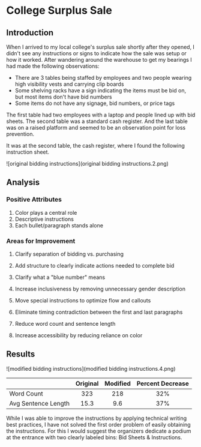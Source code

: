 # College Surplus Sale 

## Introduction 

When I arrived to my local college's surplus sale shortly after they opened, I didn't see any instructions or signs to indicate how the sale was setup or how it worked. After wandering around the warehouse to get my bearings I had made the following observations: 

* There are 3 tables being staffed by employees and two people wearing high visibility vests and carrying clip boards
* Some shelving racks have a sign indicating the items must be bid on, but most items don't have bid numbers
* Some items do not have any signage, bid numbers, or price tags 

The first table had two employees with a laptop and people lined up with bid sheets. The second table was a standard cash register. And the last table was on a raised platform and seemed to be an observation point for loss prevention. 

It was at the second table, the cash register, where I found the following instruction sheet. 

![original bidding instructions](original bidding instructions.2.png)

## Analysis 

### Positive Attributes 
1. Color plays a central role 
1. Descriptive instructions 
1. Each bullet/paragraph stands alone 

### Areas for Improvement 
1. Clarify separation of bidding vs. purchasing
1. Add structure to clearly indicate actions needed to complete bid 
1. Clarify what a "blue number" means

1. Increase inclusiveness by removing unnecessary gender description 

1. Move special instructions to optimize flow and callouts 
  
1. Eliminate timing contradiction between the first and last paragraphs
1. Reduce word count and sentence length 
1. Increase accessibility by reducing reliance on color 

## Results 

![modified bidding instructions](modified bidding instructions.4.png)

| | Original | Modified | Percent Decrease |
| -------| :-------: | :----:| :-----:|
| Word Count | 323 | 218 | 32% |
| Avg Sentence Length | 15.3 | 9.6 | 37% | 

While I was able to improve the instructions by applying technical writing best practices, I have not solved the first order problem of easily obtaining the instructions. For this I would suggest the organizers dedicate a podium at the entrance with two clearly labeled bins: Bid Sheets & Instructions. 
